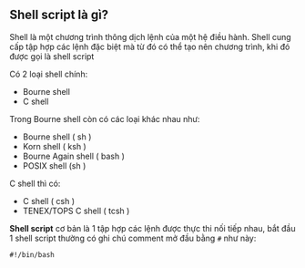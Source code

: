 ## Shell script là gì?

Shell là một chương trình thông dịch lệnh của một hệ điều hành. Shell cung cấp tập hợp các lệnh đặc biệt mà từ đó có thể tạo nên chương trình, khi đó được gọi là shell script

Có 2 loại shell chính:

- Bourne shell
- C shell

Trong Bourne shell còn có các loại khác nhau như:

- Bourne shell ( sh )
- Korn shell ( ksh )
- Bourne Again shell ( bash )
- POSIX shell (sh )

C shell thì có:

- C shell ( csh )
- TENEX/TOPS C shell ( tcsh )

**Shell script** cơ bản là 1 tập hợp các lệnh được thực thi nối tiếp nhau, bắt đầu 1 shell script thường có ghi chú comment mở đầu bằng ``#`` như này:

``#!/bin/bash``

